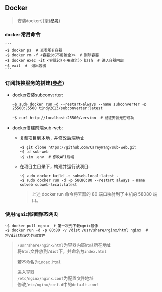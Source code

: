 ## Docker

> 安装docker引擎([参考](https://docs.docker.com/engine/install/))

### `docker`常用命令

	```
	~$ docker ps  # 查看所有容器
	~$ docker rm -f <容器id(不用输全)>  # 删除容器
	~$ docker exec -it <容器id(不用输全)> bash  # 进入容器内部
	~$ exit  #  退出容器
	```

### 订阅转换服务的搭建([参考](https://codeswift.top/posts/docker-subscription-converter/))

* docker安装subconverter:

	```
	~$ sudo docker run -d --restart=always --name subconverter -p 25500:25500 tindy2013/subconverter:latest

	~$ curl http://localhost:25500/version  # 验证安装是否成功
	```

* docker搭建前端sub-web:

	* 复制项目到本地，并修改后端地址

		```
		~$ git clone https://github.com/CareyWang/sub-web.git
		~$ cd sub-web
		~$ vim .env  # 修改API后端
		```

	* 在项目主目录下，构建并运行该项目:

		```
		~$ sudo docker build -t subweb-local:latest .
		~$ sudo docker run -d -p 58080:80 --restart always --name subweb subweb-local:latest
		```
		> 上述 docker run 命令将容器的 80 端口映射到了主机的 58080 端口。


### 使用`ngnix`部署静态网页

```
~$ docker pull ngnix  # 第一次先下载ngnix镜像
~$ docker run -d -p 80:80 -v /dist:/usr/share/nginx/html nginx  # 将/dist指定为外部文件
```

>`/usr/share/nginx/html`为容器内部`html`所在地址 <br>
> 将`html`文件放到`/dist`下，并命名为`index.html`
>
> 若不命名为`index.html`
>
> 进入容器 <br>
> `/etc/nginx/nginx.conf`为配置文件地址 <br> 
> 修改`/etc/nginx/conf.d`中的`default.conf`

